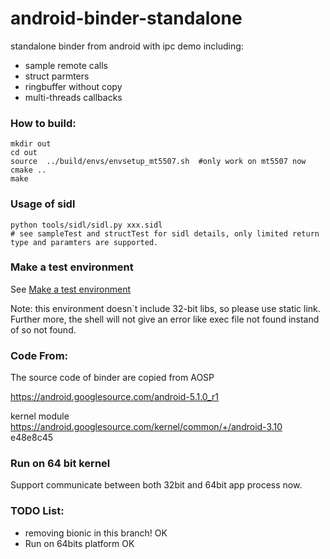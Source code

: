 android-binder-standalone
=========================

standalone binder from android with ipc demo including:

* sample remote calls
* struct parmters
* ringbuffer without copy
* multi-threads callbacks

### How to build:

```
mkdir out
cd out
source  ../build/envs/envsetup_mt5507.sh  #only work on mt5507 now
cmake ..
make
```

### Usage of sidl
```
python tools/sidl/sidl.py xxx.sidl
# see sampleTest and structTest for sidl details, only limited return type and paramters are supported.
```

### Make a test environment
See [Make a test environment](tools/aarch64_qemu/make_a_test_environment.md)

Note: this environment doesn`t include 32-bit libs, so please use static link.
Further more, the shell will not give an error like exec file not found instand of so not found.



### Code From:

The source code of binder are copied from AOSP

https://android.googlesource.com/android-5.1.0_r1

kernel module
https://android.googlesource.com/kernel/common/+/android-3.10 e48e8c45

### Run on 64 bit kernel
Support communicate between both 32bit and 64bit app process now.


### TODO List:

 * removing bionic in this branch!       OK
 * Run on 64bits platform				 OK
